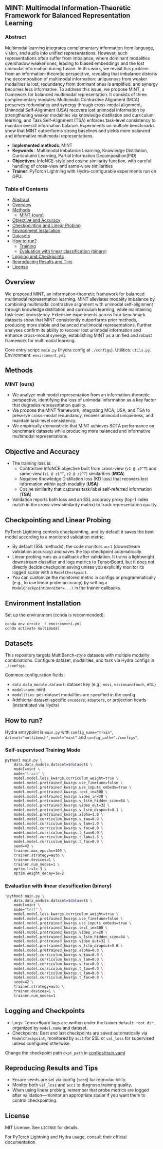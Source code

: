 ## MINT: Multimodal Information-Theoretic Framework for Balanced Representation Learning

### Abstract
Multimodal learning integrates complementary information from language, vision, and audio into unified representations. However, such representations often suffer from imbalance, where dominant modalities overshadow weaker ones, leading to biased embeddings and the lost unimodal information during fusion. In this work, we revisit this problem from an information-theoretic perspective, revealing that imbalance distorts the decomposition of multimodal information: uniqueness from weaker modalities is lost, redundancy from dominant ones is amplified, and synergy becomes less informative. To address this issue, we propose MINT, a framework for balanced multimodal representation. It consists of three complementary modules: Multimodal Contrastive Alignment (MCA) preserves redundancy and synergy through cross-modal alignment, Unimodal Self-Alignment (USA) recovers lost unimodal information by strengthening weaker modalities via knowledge distillation and curriculum learning, and Task Self-Alignment (TSA) enforces task-level consistency to maintain overall information balance. Experiments on multiple benchmarks show that MINT outperforms strong baselines and yields more balanced and informative multimodal representations.

- **Implemented methods**: MINT
- **Keywords** : Multimodal Imbalance Learning, Knowledge Distillation, Curriculumn Learning, Partial Information Decomposition(PID)
- **Objectives**: InfoNCE-style and cosine similarity function, with careful handling of cross-view and same-view similarities
- **Trainer**: PyTorch Lightning with Hydra-configurable experiments run on GPU.

### Table of Contents
- [Abstract](#abstract)
- [Overview](#overview)
- [Methods](#methods)
  - [MINT (ours)](#mint-ours)
- [Objective and Accuracy](#objective-and-accuracy)
- [Checkpointing and Linear Probing](#checkpointing-and-linear-probing)
- [Environment Installation](#environment-installation)
- [Datasets](#datasets)
- [How to run?](#how-to-run)
  - [Training](#training)
  - [Evaluation with linear classification (binary)](#evaluation-with-linear-classification-binary)
- [Logging and Checkpoints](#logging-and-checkpoints)
- [Reproducing Results and Tips](#reproducing-results-and-tips)
- [License](#license)

## Overview
We proposed MINT, an information-theoretic framework for balanced multimodal representation learning. MINT alleviates modality imbalance by combining multimodal contrastive alignment with unimodal self-alignment through knowledge distillation and curriculum learning, while maintaining task-level consistency. Extensive experiments across four benchmark datasets show that MINT consistently outperforms prior methods, producing more stable and balanced multimodal representations. Further analyses confirm its ability to recover lost unimodal information and enhance cross-modal synergy, establishing MINT as a unified and robust framework for multimodal learning.

Core entry script: `main.py` (Hydra config at `./configs`). Utilities: `utils.py`. Environment: `environment.yml`.

## Methods

### MINT (ours)
* We analyze multimodal representation from an information-theoretic perspective, identifying the loss of unimodal information as a key factor that degrades representation quality.
* We propose the MINT framework, integrating MCA, USA, and TSA to preserve cross-modal redundancy, recover unimodal uniqueness, and maintain task-level consistency. 
* We empirically demonstrate that MINT achieves SOTA performance on benchmark datasets while producing more balanced and informative multimodal representations. 

## Objective and Accuracy
  - The training loss is:
    - Contrastive InfoNCE objective built from cross-view (`z1 @ z2^T`) and same-view (`z1 @ z1^T`, `z2 @ z2^T`) similarities (**MCA**)
    - Negative Knowledge Distillation loss (KD loss) that recovers lost information within each modality (**USA**)
    - Cosine similarity that captures task/label self-referred information (**TSA**)
- Validation reports both loss and an SSL accuracy proxy (top-1 index match in the cross-view similarity matrix) to track representation quality.

## Checkpointing and Linear Probing
PyTorch Lightning controls checkpointing, and by default it saves the best model according to a monitored validation metric.

- By default (SSL methods), the code monitors `acc1` (downstream validation accuracy) and saves the top checkpoint automatically. 
- Linear probing runs as a callback after validation. It trains a lightweight downstream classifier and logs metrics to TensorBoard, but it does not directly decide checkpoint saving unless you explicitly monitor its logged scalar with a `ModelCheckpoint`.
- You can customize the monitored metric in configs or programmatically (e.g., to use linear probe accuracy) by setting a `ModelCheckpoint(monitor=...)` in the trainer callbacks.

## Environment Installation
Set up the environment (conda is recommended):

```bash
conda env create -f environment.yml
conda activate multimodal
```

## Datasets
This repository targets MultiBench-style datasets with multiple modality combinations. Configure dataset, modalities, and task via Hydra configs in `./configs`.

Common configuration fields:
- `data.data_module.dataset`: dataset key (e.g., `mosi`, `visionandtouch`, etc.)
- `model.name`: mint
- `modalities`: per-dataset modalities are specified in the config
- Additional dataset-specific `encoders`, `adapters`, or projection heads (instantiated via Hydra)

## How to run?
Hydra entrypoint is `main.py` with `config_name="train"`, `dataset="multibench"`, `model="mint"` and `config_path="./configs"`.

### Self-supervised Training Mode
```bash
python3 main.py \
    data.data_module.dataset=$dataset$ \
    model=mint \
    mode="train" \
    model.model.loss_kwargs.curriculum_weight=true \
    model.model.pretrained_kwargs.use_finetune=false \
    model.model.pretrained_kwargs.use_inputs_embeds=true \
    model.model.pretrained_kwargs.text_in=300 \
    model.model.pretrained_kwargs.video_in=20 \
    model.model.pretrained_kwargs.v_lstm_hidden_size=64 \
    model.model.pretrained_kwargs.video_out=32 \
    model.model.pretrained_kwargs.v_lstm_dropout=0.1 \
    model.model.pretrained_kwargs.alpha=1.0 \
    model.model.curriculum_kwargs.v_tau=0.0 \
    model.model.curriculum_kwargs.v_lam=1.0 \
    model.model.curriculum_kwargs.v_fac=0.9 \
    model.model.curriculum_kwargs.t_tau=0.0 \
    model.model.curriculum_kwargs.t_lam=1.5 \
    model.model.curriculum_kwargs.t_fac=0.9 \
    seed=42 \
    trainer.max_epochs=100 \
    trainer.strategy=auto \
    trainer.devices=1 \
    trainer.num_nodes=1 \
    optim.lr=1e-3 \
    optim.weight_decay=1e-2 
```

### Evaluation with linear classification (binary)
```bash
!python3 main.py \
    data.data_module.dataset=$dataset$ \
    model=mint \
    mode="test" \
    model.model.loss_kwargs.curriculum_weight=true \
    model.model.pretrained_kwargs.use_finetune=false \
    model.model.pretrained_kwargs.use_inputs_embeds=true \
    model.model.pretrained_kwargs.text_in=300 \
    model.model.pretrained_kwargs.video_in=20 \
    model.model.pretrained_kwargs.v_lstm_hidden_size=64 \
    model.model.pretrained_kwargs.video_out=32 \
    model.model.pretrained_kwargs.v_lstm_dropout=0.0 \
    model.model.pretrained_kwargs.alpha=0.0 \
    model.model.curriculum_kwargs.v_tau=0.0 \
    model.model.curriculum_kwargs.v_lam=0.0 \
    model.model.curriculum_kwargs.v_fac=0.0 \
    model.model.curriculum_kwargs.t_tau=0.0 \
    model.model.curriculum_kwargs.t_lam=0.0 \
    model.model.curriculum_kwargs.t_fac=0.0 \
    seed=42 \
    trainer.strategy=auto \
    trainer.devices=1 \
    trainer.num_nodes=1 
```

## Logging and Checkpoints
- Logs: TensorBoard logs are written under the trainer `default_root_dir`, organized by `model.name` and dataset.
- Checkpoints: Best and last checkpoints are saved automatically via `ModelCheckpoint`, monitored by `acc1` for SSL or `val_loss` for supervised unless configured otherwise.

Change the checkpoint path `ckpt_path` in [configs/train.yaml](configs/train.yaml)

## Reproducing Results and Tips
- Ensure seeds are set via config (`seed`) for reproducibility.
- Monitor both `val_loss` and `acc1` to diagnose training quality.
- When using linear probing, remember that probe metrics are logged after validation—monitor an appropriate scalar if you want them to control checkpointing.

## License
MIT License. See `LICENSE` for details.


For PyTorch Lightning and Hydra usage, consult their official documentation.